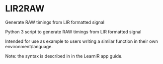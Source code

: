 # LIR2RAW
Generate RAW timings from LIR formatted signal

Python 3 script to generate RAW timings from LIR formatted signal

Intended for use as example to users writing  a similar function in their own environment/language.

Note: the syntax is described in in the LearnIR app guide.
